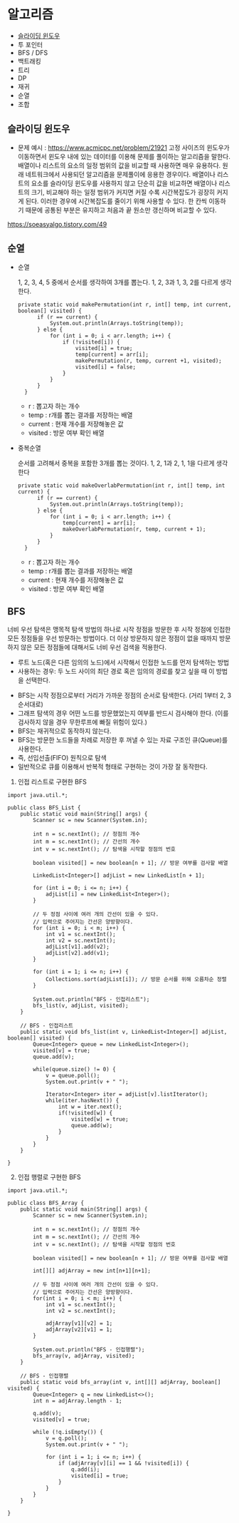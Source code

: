 # 알고리즘

- [슬라이딩 윈도우](#슬라이딩-윈도우)
- 투 포인터
- BFS / DFS
- 백트래킹
- 트리
- DP
- 재귀
- 순열
- 조합

## 슬라이딩 윈도우

* 문제 예시 : https://www.acmicpc.net/problem/21921
고정 사이즈의 윈도우가 이동하면서 윈도우 내에 있는 데이터를 이용해 문제를 풀이하는 알고리즘을 말한다. 배열이나 리스트의 요소의 일정 범위의 값을 비교할 때 사용하면 매우 유용하다. 원래 네트워크에서 사용되던 알고리즘을 문제풀이에 응용한 경우이다. 배열이나 리스트의 요소를 슬라이딩 윈도우를 사용하지 않고 단순히 값을 비교하면 배열이나 리스트의 크기, 비교해야 하는 일정 범위가 커지면 커질 수록 시간복잡도가 굉장히 커지게 된다. 이러한 경우에 시간복잡도를 줄이기 위해 사용할 수 있다. 한 칸씩 이동하기 때문에 공통된 부분은 유지하고 처음과 끝 원소만 갱신하며 비교할 수 있다.

https://soeasyalgo.tistory.com/49

## 순열
- 순열
  
  1, 2, 3, 4, 5 중에서 순서를 생각하여 3개를 뽑는다. 1, 2, 3과 1, 3, 2를 다르게 생각한다.
  ```
  private static void makePermutation(int r, int[] temp, int current, boolean[] visited) {
		if (r == current) {
			System.out.println(Arrays.toString(temp));
		} else {
			for (int i = 0; i < arr.length; i++) {
				if (!visited[i]) {
					visited[i] = true;
					temp[current] = arr[i];
					makePermutation(r, temp, current +1, visited);
					visited[i] = false;
				}
			}
		}
	}
  ```
  - r : 뽑고자 하는 개수
  - temp : r개를 뽑는 결과를 저장하는 배열
  - current : 현재 개수를 저장해놓은 값
  - visited : 방문 여부 확인 배열
- 중복순열

  순서를 고려해서 중복을 포함한 3개를 뽑는 것이다. 1, 2, 1과 2, 1, 1을 다르게 생각한다
  ```
  private static void makeOverlabPermutation(int r, int[] temp, int current) {
		if (r == current) {
			System.out.println(Arrays.toString(temp));
		} else {
			for (int i = 0; i < arr.length; i++) {
				temp[current] = arr[i];
				makeOverlabPermutation(r, temp, current + 1);
			}
		}
	}
  ```
    - r : 뽑고자 하는 개수
  - temp : r개를 뽑는 결과를 저장하는 배열
  - current : 현재 개수를 저장해놓은 값
  - visited : 방문 여부 확인 배열

## BFS
너비 우선 탐색은 맹목적 탐색 방법의 하나로 시작 정점을 방문한 후 시작 정점에 인접한 모든 정점들을 우선 방문하는 방법이다. 더 이상 방문하지 않은 정점이 없을 때까지 방문하지 않은 모든 정점들에 대해서도 너비 우선 검색을 적용한다. 

* 루트 노드(혹은 다른 임의의 노드)에서 시작해서 인접한 노드를 먼저 탐색하는 방법
* 사용하는 경우: 두 노드 사이의 최단 경로 혹은 임의의 경로를 찾고 싶을 때 이 방법을 선택한다.

- BFS는 시작 정점으로부터 거리가 가까운 정점의 순서로 탐색한다. (거리 1부터 2, 3 순서대로)
- 그래프 탐색의 경우 어떤 노드를 방문했었는지 여부를 반드시 검사해야 한다. (이를 검사하지 않을 경우 무한루프에 빠질 위험이 있다.)
- BFS는 재귀적으로 동작하지 않는다.
- BFS는 방문한 노드들을 차례로 저장한 후 꺼낼 수 있는 자료 구조인 큐(Queue)를 사용한다.
- 즉, 선입선출(FIFO) 원칙으로 탐색
- 일반적으로 큐를 이용해서 반복적 형태로 구현하는 것이 가장 잘 동작한다.

1. 인접 리스트로 구현한 BFS

```
import java.util.*;

public class BFS_List {
	public static void main(String[] args) {
		Scanner sc = new Scanner(System.in);

		int n = sc.nextInt(); // 정점의 개수 
		int m = sc.nextInt(); // 간선의 개수 
		int v = sc.nextInt(); // 탐색을 시작할 정점의 번호 

		boolean visited[] = new boolean[n + 1]; // 방문 여부를 검사할 배열 

		LinkedList<Integer>[] adjList = new LinkedList[n + 1];

		for (int i = 0; i <= n; i++) {
			adjList[i] = new LinkedList<Integer>();
		}

		// 두 정점 사이에 여러 개의 간선이 있을 수 있다.
		// 입력으로 주어지는 간선은 양방향이다.
		for (int i = 0; i < m; i++) {
			int v1 = sc.nextInt();
			int v2 = sc.nextInt();
			adjList[v1].add(v2);
			adjList[v2].add(v1);
		}

		for (int i = 1; i <= n; i++) { 
			Collections.sort(adjList[i]); // 방문 순서를 위해 오름차순 정렬 
		}

		System.out.println("BFS - 인접리스트");
		bfs_list(v, adjList, visited);
	}

	// BFS - 인접리스트 
	public static void bfs_list(int v, LinkedList<Integer>[] adjList, boolean[] visited) {
		Queue<Integer> queue = new LinkedList<Integer>();
		visited[v] = true; 
		queue.add(v);

		while(queue.size() != 0) { 
			v = queue.poll(); 
			System.out.print(v + " ");

			Iterator<Integer> iter = adjList[v].listIterator();
			while(iter.hasNext()) { 
				int w = iter.next(); 
				if(!visited[w]) { 
					visited[w] = true; 
					queue.add(w); 
				} 
			}
		}
	}

}
```
   
2. 인접 행렬로 구현한 BFS

```
import java.util.*;

public class BFS_Array {
	public static void main(String[] args) {
		Scanner sc = new Scanner(System.in);

		int n = sc.nextInt(); // 정점의 개수 
		int m = sc.nextInt(); // 간선의 개수 
		int v = sc.nextInt(); // 탐색을 시작할 정점의 번호 

		boolean visited[] = new boolean[n + 1]; // 방문 여부를 검사할 배열 

		int[][] adjArray = new int[n+1][n+1];

		// 두 정점 사이에 여러 개의 간선이 있을 수 있다.
		// 입력으로 주어지는 간선은 양방향이다.
		for(int i = 0; i < m; i++) {
			int v1 = sc.nextInt();
			int v2 = sc.nextInt();

			adjArray[v1][v2] = 1;
			adjArray[v2][v1] = 1;
		}

		System.out.println("BFS - 인접행렬");
		bfs_array(v, adjArray, visited);
	}
	
	// BFS - 인접행렬
	public static void bfs_array(int v, int[][] adjArray, boolean[] visited) {
		Queue<Integer> q = new LinkedList<>();
		int n = adjArray.length - 1;

		q.add(v);
		visited[v] = true;

		while (!q.isEmpty()) {
			v = q.poll();
			System.out.print(v + " ");

			for (int i = 1; i <= n; i++) {
				if (adjArray[v][i] == 1 && !visited[i]) {
					q.add(i);
					visited[i] = true;
				}
			}
		}
	}
	
}
```
